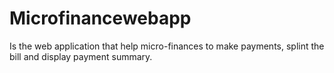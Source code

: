 # Microfinancewebapp
Is the web application that help micro-finances to make payments, splint the bill and display payment summary.  
